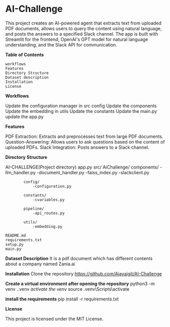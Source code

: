 # AI-Challenge

This project creates an AI-powered agent that extracts text from uploaded PDF documents, allows users to query the content using natural language, and posts the answers to a specified Slack channel. The app is built with Streamlit for the frontend, OpenAI's GPT model for natural language understanding, and the Slack API for communication.


**Table of Contents**
    
    workflows
    Features
    Directory Structure
    Dataset description
    Installation
    License

**Workflows**

Update the configuration manager in src config
Update the components
Update the embedding in utils
Update the constants
Update the main.py
update the app.py

**Features**

PDF Extraction: Extracts and preprocesses text from large PDF documents.
Question-Answering: Allows users to ask questions based on the content of uploaded PDFs.
Slack Integration: Posts answers to a Slack channel.


**Directory Structure**

AI-CHALLENGE(Project directory)
    app.py
    src/
        AiChallenge/
            components/
                -llm_handler.py
                -document_handler.py
                -faiss_index.py
                -slackclient.py
            
            config/
                -configuration.py

            constants/
                -cvariables.py

            pipeline/
                -api_routes.py
            
            utils/
                -embedding.py

    README.md
    requirements.txt
    setup.py
    main.py

**Dataset Description** 
It is a pdf document which has different contents about a company named Zania.ai


**Installation**
Clone the repository
https://github.com/Ajayajgit/AI-Challenge

**Create a virtual environment after opening the repository**
python3 -m venv .\.venv
*activate the venv*
source .venv\Scripts\activate

**install the requirements**
pip install -r requirements.txt

**License**

This project is licensed under the MIT License.


